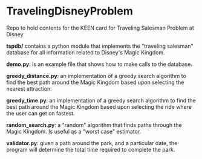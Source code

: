 # TravelingDisneyProblem
Repo to hold contents for the KEEN card for Traveling Salesman Problem at Disney

**tspdb/** contains a python module that implements the "traveling salesman" database for all information related to Disney's Magic Kingdom.

**demo.py**: is an example file that shows how to make calls to the database.

**greedy_distance.py**: an implementation of a greedy search algorithm to find the best path around the Magic Kingdom based upon selecting the nearest attraction.

**greedy_time.py**: an implementation of a greedy search algorithm to find the best path around the Magic Kingdom based upon selecting the ride where the user can get on fastest.

**random_search.py**: a "random" algorithm that finds paths through the Magic Kingdom. Is useful as a "worst case" estimator.

**validator.py**: given a path around the park, and a particular date, the program will determine the total time required to complete the park.
